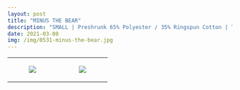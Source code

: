 ```yaml
---
layout: post
title: "MINUS THE BEAR"
description: "SMALL | Preshrunk 65% Polyester / 35% Ringspun Cotton | Tultex"
date: 2021-03-08
img: /img/0531-minus-the-bear.jpg
---
```




<table style="width:100%;"><tr><td style="vertical-align:top;">
      <figure class="tmblr-full" data-orig-height="2048" data-orig-width="1365" data-orig-src="https://concertshirts.netlify.app/shirts/0531/0531-01.jpg"><img src="https://64.media.tumblr.com/1d80f830f31c48b806a895f3cef4e474/93c004f46a3bdfde-c2/s540x810/176c8b2954223223d180c181b022b53633759ca6.jpg" data-orig-height="2048" data-orig-width="1365" data-orig-src="https://concertshirts.netlify.app/shirts/0531/0531-01.jpg"/></figure></td>
    <td style="vertical-align:top;">
      <figure class="tmblr-full" data-orig-height="2048" data-orig-width="1365" data-orig-src="https://concertshirts.netlify.app/shirts/0531/0531-02.jpg"><img src="https://64.media.tumblr.com/fb4ac3ae25aa41d3321b7f1fb796dbd8/93c004f46a3bdfde-fd/s540x810/a5e5a66847ebf424c3d23100fbd7015a2b9ae564.jpg" data-orig-height="2048" data-orig-width="1365" data-orig-src="https://concertshirts.netlify.app/shirts/0531/0531-02.jpg"/></figure></td>
  </tr></table>
